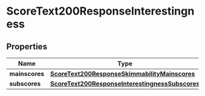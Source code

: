 
# ScoreText200ResponseInterestingness

## Properties
| Name | Type | Description | Notes |
| ------------ | ------------- | ------------- | ------------- |
| **mainscores** | [**ScoreText200ResponseSkimmabilityMainscores**](ScoreText200ResponseSkimmabilityMainscores.md) |  |  [optional] |
| **subscores** | [**ScoreText200ResponseInterestingnessSubscores**](ScoreText200ResponseInterestingnessSubscores.md) |  |  [optional] |



